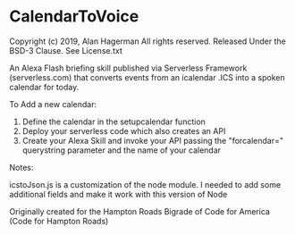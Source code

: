 # CalendarToVoice

Copyright (c) 2019, Alan Hagerman
All rights reserved.
Released Under the BSD-3 Clause.
See License.txt


An Alexa Flash briefing skill published via Serverless Framework (serverless.com) that converts events from an icalendar .ICS into a spoken calendar for today.  

To Add a new calendar:
1. Define the calendar in the setupcalendar function
2. Deploy your serverless code which also creates an API
3. Create your Alexa Skill and invoke your API passing the "forcalendar=" querystring parameter and the name of your calendar

Notes:

icstoJson.js is a customization of the node module.  I needed to add some additional fields and make it work with this version of Node



Originally created for the Hampton Roads Bigrade of Code for America  (Code for Hampton Roads)

